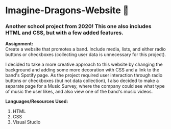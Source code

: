 # Imagine-Dragons-Website &#127925;  

### Another school project from 2020! This one also includes HTML and CSS, but with a few added features.  

**Assignment:**  
Create a website that promotes a band. Include media, lists, and either radio buttons or checkboxes (collecting user data is unnecessary for this project).

I decided to take a more creative approach to this website by changing the background and adding some more decoration with CSS and a link to the band's Spotify page. As the project required user interaction through radio buttons or checkboxes (but not data collection), I also decided to make a separate page for a Music Survey, where the company could see what type of music the user likes, and also view one of the band's music videos.  

**Languages/Resources Used:**  
1. HTML
2. CSS
3. Visual Studio
